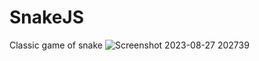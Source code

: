 # SnakeJS
Classic game of snake 
![Screenshot 2023-08-27 202739](https://github.com/KrzDyner/SnakeJS/assets/56389300/6527be25-8e35-461b-8a2d-ef26f3ecd086)
